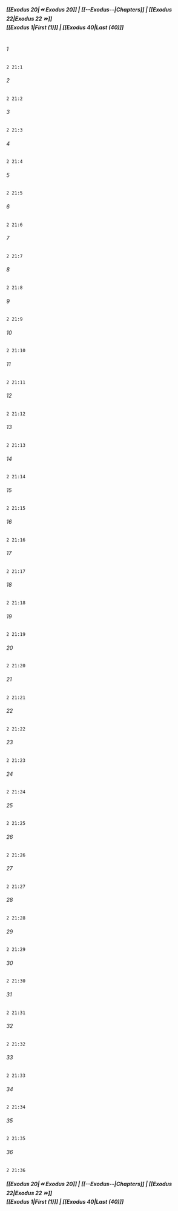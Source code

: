 
##### **[[Exodus 20|⏪ Exodus 20]] | [[--Exodus--|Chapters]] | [[Exodus 22|Exodus 22 ⏩]]**<br>**[[Exodus 1|First (1)]] | [[Exodus 40|Last (40)]]**<br><br>

###### 1
``` verse
2 21:1
```
###### 2
``` verse
2 21:2
```
###### 3
``` verse
2 21:3
```
###### 4
``` verse
2 21:4
```
###### 5
``` verse
2 21:5
```
###### 6
``` verse
2 21:6
```
###### 7
``` verse
2 21:7
```
###### 8
``` verse
2 21:8
```
###### 9
``` verse
2 21:9
```
###### 10
``` verse
2 21:10
```
###### 11
``` verse
2 21:11
```
###### 12
``` verse
2 21:12
```
###### 13
``` verse
2 21:13
```
###### 14
``` verse
2 21:14
```
###### 15
``` verse
2 21:15
```
###### 16
``` verse
2 21:16
```
###### 17
``` verse
2 21:17
```
###### 18
``` verse
2 21:18
```
###### 19
``` verse
2 21:19
```
###### 20
``` verse
2 21:20
```
###### 21
``` verse
2 21:21
```
###### 22
``` verse
2 21:22
```
###### 23
``` verse
2 21:23
```
###### 24
``` verse
2 21:24
```
###### 25
``` verse
2 21:25
```
###### 26
``` verse
2 21:26
```
###### 27
``` verse
2 21:27
```
###### 28
``` verse
2 21:28
```
###### 29
``` verse
2 21:29
```
###### 30
``` verse
2 21:30
```
###### 31
``` verse
2 21:31
```
###### 32
``` verse
2 21:32
```
###### 33
``` verse
2 21:33
```
###### 34
``` verse
2 21:34
```
###### 35
``` verse
2 21:35
```
###### 36
``` verse
2 21:36
```

##### **[[Exodus 20|⏪ Exodus 20]] | [[--Exodus--|Chapters]] | [[Exodus 22|Exodus 22 ⏩]]**<br>**[[Exodus 1|First (1)]] | [[Exodus 40|Last (40)]]**
